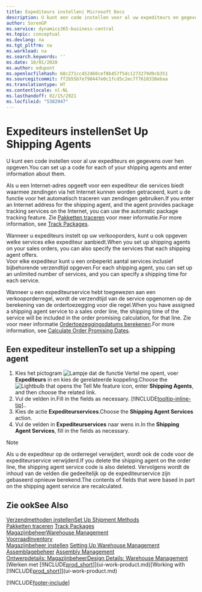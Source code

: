```yaml
---
title: Expediteurs instellen| Microsoft Docs
description: U kunt een code instellen voor al uw expediteurs en gegevens over hen opgeven.
author: SorenGP
ms.service: dynamics365-business-central
ms.topic: conceptual
ms.devlang: na
ms.tgt_pltfrm: na
ms.workload: na
ms.search.keywords: ''
ms.date: 10/01/2020
ms.author: edupont
ms.openlocfilehash: 68c271cc452d60cef8b457f5dc1273279d9cb351
ms.sourcegitcommit: ff2b55b7e790447e0c1fcd5c2ec7f7610338ebaa
ms.translationtype: HT
ms.contentlocale: nl-NL
ms.lasthandoff: 02/15/2021
ms.locfileid: "5382947"
---
```

# <a name="set-up-shipping-agents"></a><span data-ttu-id="a1fb6-103">Expediteurs instellen</span><span class="sxs-lookup"><span data-stu-id="a1fb6-103">Set Up Shipping Agents</span></span>
<span data-ttu-id="a1fb6-104">U kunt een code instellen voor al uw expediteurs en gegevens over hen opgeven.</span><span class="sxs-lookup"><span data-stu-id="a1fb6-104">You can set up a code for each of your shipping agents and enter information about them.</span></span>  

<span data-ttu-id="a1fb6-105">Als u een Internet-adres opgeeft voor een expediteur die services biedt waarmee zendingen via het Internet kunnen worden getraceerd, kunt u de functie voor het automatisch traceren van zendingen gebruiken.</span><span class="sxs-lookup"><span data-stu-id="a1fb6-105">If you enter an Internet address for the shipping agent, and the agent provides package tracking services on the Internet, you can use the automatic package tracking feature.</span></span> <span data-ttu-id="a1fb6-106">Zie [Pakketten traceren](sales-how-track-packages.md) voor meer informatie.</span><span class="sxs-lookup"><span data-stu-id="a1fb6-106">For more information, see [Track Packages](sales-how-track-packages.md).</span></span>

<span data-ttu-id="a1fb6-107">Wanneer u expediteurs instelt op uw verkooporders, kunt u ook opgeven welke services elke expediteur aanbiedt.</span><span class="sxs-lookup"><span data-stu-id="a1fb6-107">When you set up shipping agents on your sales orders, you can also specify the services that each shipping agent offers.</span></span>  
<span data-ttu-id="a1fb6-108">Voor elke expediteur kunt u een onbeperkt aantal services inclusief bijbehorende verzendtijd opgeven.</span><span class="sxs-lookup"><span data-stu-id="a1fb6-108">For each shipping agent, you can set up an unlimited number of services, and you can specify a shipping time for each service.</span></span>  

<span data-ttu-id="a1fb6-109">Wanneer u een expediteurservice hebt toegewezen aan een verkooporderregel, wordt de verzendtijd van de service opgenomen op de berekening van de ordertoezegging voor die regel.</span><span class="sxs-lookup"><span data-stu-id="a1fb6-109">When you have assigned a shipping agent service to a sales order line, the shipping time of the service will be included in the order promising calculation, for that line.</span></span> <span data-ttu-id="a1fb6-110">Zie voor meer informatie [Ordertoezeggingsdatums berekenen](sales-how-to-calculate-order-promising-dates.md).</span><span class="sxs-lookup"><span data-stu-id="a1fb6-110">For more information, see [Calculate Order Promising Dates](sales-how-to-calculate-order-promising-dates.md).</span></span>

## <a name="to-set-up-a-shipping-agent"></a><span data-ttu-id="a1fb6-111">Een expediteur instellen</span><span class="sxs-lookup"><span data-stu-id="a1fb6-111">To set up a shipping agent</span></span>  
1.  <span data-ttu-id="a1fb6-112">Kies het pictogram ![Lampje dat de functie Vertel me opent](media/ui-search/search_small.png "Vertel me wat u wilt doen"), voer **Expediteurs** in en kies de gerelateerde koppeling.</span><span class="sxs-lookup"><span data-stu-id="a1fb6-112">Choose the ![Lightbulb that opens the Tell Me feature](media/ui-search/search_small.png "Tell me what you want to do") icon, enter **Shipping Agents**, and then choose the related link.</span></span>  
2.  <span data-ttu-id="a1fb6-113">Vul de velden in.</span><span class="sxs-lookup"><span data-stu-id="a1fb6-113">Fill in the fields as necessary.</span></span> [!INCLUDE[tooltip-inline-tip](includes/tooltip-inline-tip_md.md)]<span data-ttu-id="a1fb6-114">.</span><span class="sxs-lookup"><span data-stu-id="a1fb6-114">.</span></span>  
3.  <span data-ttu-id="a1fb6-115">Kies de actie **Expediteurservices**.</span><span class="sxs-lookup"><span data-stu-id="a1fb6-115">Choose the **Shipping Agent Services** action.</span></span>
4. <span data-ttu-id="a1fb6-116">Vul de velden in **Expediteurservices** naar wens in.</span><span class="sxs-lookup"><span data-stu-id="a1fb6-116">In the **Shipping Agent Services**, fill in the fields as necessary.</span></span>

> [!NOTE]  
>  <span data-ttu-id="a1fb6-117">Als u de expediteur op de orderregel verwijdert, wordt ook de code voor de expediteurservice verwijderd.</span><span class="sxs-lookup"><span data-stu-id="a1fb6-117">If you delete the shipping agent on the order line, the shipping agent service code is also deleted.</span></span> <span data-ttu-id="a1fb6-118">Vervolgens wordt de inhoud van de velden die gedeeltelijk op de expediteurservice zijn gebaseerd opnieuw berekend.</span><span class="sxs-lookup"><span data-stu-id="a1fb6-118">The contents of fields that were based in part on the shipping agent service are recalculated.</span></span>  

## <a name="see-also"></a><span data-ttu-id="a1fb6-119">Zie ook</span><span class="sxs-lookup"><span data-stu-id="a1fb6-119">See Also</span></span>
[<span data-ttu-id="a1fb6-120">Verzendmethoden instellen</span><span class="sxs-lookup"><span data-stu-id="a1fb6-120">Set Up Shipment Methods</span></span>](sales-how-set-up-shipment-methods.md)  
<span data-ttu-id="a1fb6-121">[Pakketten traceren](sales-how-track-packages.md)  </span><span class="sxs-lookup"><span data-stu-id="a1fb6-121">[Track Packages](sales-how-track-packages.md)  </span></span>  
[<span data-ttu-id="a1fb6-122">Magazijnbeheer</span><span class="sxs-lookup"><span data-stu-id="a1fb6-122">Warehouse Management</span></span>](warehouse-manage-warehouse.md)  
[<span data-ttu-id="a1fb6-123">Voorraad</span><span class="sxs-lookup"><span data-stu-id="a1fb6-123">Inventory</span></span>](inventory-manage-inventory.md)  
<span data-ttu-id="a1fb6-124">[Magazijnbeheer instellen](warehouse-setup-warehouse.md)   </span><span class="sxs-lookup"><span data-stu-id="a1fb6-124">[Setting Up Warehouse Management](warehouse-setup-warehouse.md)   </span></span>  
<span data-ttu-id="a1fb6-125">[Assemblagebeheer](assembly-assemble-items.md)  </span><span class="sxs-lookup"><span data-stu-id="a1fb6-125">[Assembly Management](assembly-assemble-items.md)  </span></span>  
[<span data-ttu-id="a1fb6-126">Ontwerpdetails: Magazijnbeheer</span><span class="sxs-lookup"><span data-stu-id="a1fb6-126">Design Details: Warehouse Management</span></span>](design-details-warehouse-management.md)  
<span data-ttu-id="a1fb6-127">[Werken met [!INCLUDE[prod_short](includes/prod_short.md)]](ui-work-product.md)</span><span class="sxs-lookup"><span data-stu-id="a1fb6-127">[Working with [!INCLUDE[prod_short](includes/prod_short.md)]](ui-work-product.md)</span></span>  


[!INCLUDE[footer-include](includes/footer-banner.md)]